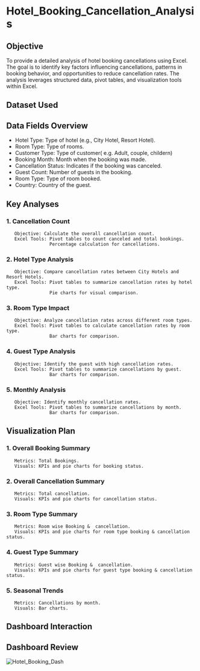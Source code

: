 # Hotel_Booking_Cancellation_Analysis

## Objective
To provide a detailed analysis of hotel booking cancellations using Excel. The goal is to identify key factors influencing cancellations, patterns in booking behavior, and opportunities to reduce cancellation rates. The analysis leverages structured data, pivot tables, and visualization tools within Excel.

## Dataset Used


## Data Fields Overview

- Hotel Type: Type of hotel (e.g., City Hotel, Resort Hotel).
- Room Type: Type of rooms.
- Customer Type: Type of customer( e.g. Adult, couple, childern)
- Booking Month: Month when the booking was made.
- Cancellation Status: Indicates if the booking was canceled.
- Guest Count: Number of guests in the booking.
- Room Type: Type of room booked.
- Country: Country of the guest.

## Key Analyses

### 1. Cancellation Count
       Objective: Calculate the overall cancellation count.
       Excel Tools: Pivot tables to count canceled and total bookings.
                    Percentage calculation for cancellations. 

### 2. Hotel Type Analysis
       Objective: Compare cancellation rates between City Hotels and Resort Hotels.
       Excel Tools: Pivot tables to summarize cancellation rates by hotel type.
                    Pie charts for visual comparison.                     

### 3. Room Type Impact
       Objective: Analyze cancellation rates across different room types.
       Excel Tools: Pivot tables to calculate cancellation rates by room type.
                    Bar charts for comparison.

### 4. Guest Type Analysis
       Objective: Identify the guest with high cancellation rates.
       Excel Tools: Pivot tables to summarize cancellations by guest.
                    Bar charts for comparison.                    

### 5. Monthly Analysis
       Objective: Identify monthly cancellation rates.
       Excel Tools: Pivot tables to summarize cancellations by month.
                    Bar charts for comparison.                     

## Visualization Plan

### 1. Overall Booking Summary
       Metrics: Total Bookings.
       Visuals: KPIs and pie charts for booking status.

### 2. Overall Cancellation Summary
       Metrics: Total cancellation.
       Visuals: KPIs and pie charts for cancellation status.       

### 3. Room Type Summary
       Metrics: Room wise Booking &  cancellation.
       Visuals: KPIs and pie charts for room type booking & cancellation status. 

### 4. Guest Type Summary
       Metrics: Guest wise Booking &  cancellation.
       Visuals: KPIs and pie charts for guest type booking & cancellation status. 

### 5. Seasonal Trends
       Metrics: Cancellations by month.
       Visuals: Bar charts.                    

## Dashboard Interaction


## Dashboard Review

![Hotel_Booking_Dash](https://github.com/user-attachments/assets/8b1a53e6-3163-414b-bf2a-83a06e1649be)
